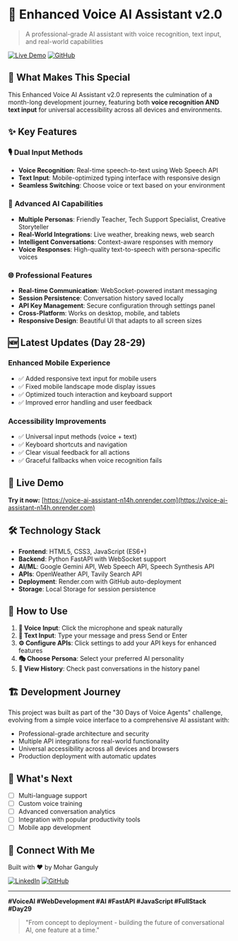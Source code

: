 # 🎤 Enhanced Voice AI Assistant v2.0

> A professional-grade AI assistant with voice recognition, text input, and real-world capabilities

[![Live Demo](https://img.shields.io/badge/Live-Demo-blue?style=for-the-badge)](https://voice-ai-assistant-n14h.onrender.com)
[![GitHub](https://img.shields.io/badge/GitHub-Repository-black?style=for-the-badge)](https://github.com/Moharganguly/voice-ai-assistant)

## 🌟 What Makes This Special

This Enhanced Voice AI Assistant v2.0 represents the culmination of a month-long development journey, featuring both **voice recognition AND text input** for universal accessibility across all devices and environments.

## ✨ Key Features

### 🎙️ **Dual Input Methods**
- **Voice Recognition**: Real-time speech-to-text using Web Speech API
- **Text Input**: Mobile-optimized typing interface with responsive design
- **Seamless Switching**: Choose voice or text based on your environment

### 🤖 **Advanced AI Capabilities**
- **Multiple Personas**: Friendly Teacher, Tech Support Specialist, Creative Storyteller
- **Real-World Integrations**: Live weather, breaking news, web search
- **Intelligent Conversations**: Context-aware responses with memory
- **Voice Responses**: High-quality text-to-speech with persona-specific voices

### 🌐 **Professional Features**
- **Real-time Communication**: WebSocket-powered instant messaging
- **Session Persistence**: Conversation history saved locally
- **API Key Management**: Secure configuration through settings panel
- **Cross-Platform**: Works on desktop, mobile, and tablets
- **Responsive Design**: Beautiful UI that adapts to all screen sizes

## 🆕 Latest Updates (Day 28-29)

### **Enhanced Mobile Experience**
- ✅ Added responsive text input for mobile users
- ✅ Fixed mobile landscape mode display issues
- ✅ Optimized touch interaction and keyboard support
- ✅ Improved error handling and user feedback

### **Accessibility Improvements**
- ✅ Universal input methods (voice + text)
- ✅ Keyboard shortcuts and navigation
- ✅ Clear visual feedback for all actions
- ✅ Graceful fallbacks when voice recognition fails

## 🚀 Live Demo

**Try it now:** [https://voice-ai-assistant-n14h.onrender.com](https://voice-ai-assistant-n14h.onrender.com)

## 🛠️ Technology Stack

- **Frontend**: HTML5, CSS3, JavaScript (ES6+)
- **Backend**: Python FastAPI with WebSocket support
- **AI/ML**: Google Gemini API, Web Speech API, Speech Synthesis API
- **APIs**: OpenWeather API, Tavily Search API
- **Deployment**: Render.com with GitHub auto-deployment
- **Storage**: Local Storage for session persistence

## 🎯 How to Use

1. **🎤 Voice Input**: Click the microphone and speak naturally
2. **💬 Text Input**: Type your message and press Send or Enter
3. **⚙️ Configure APIs**: Click settings to add your API keys for enhanced features
4. **🎭 Choose Persona**: Select your preferred AI personality
5. **📜 View History**: Check past conversations in the history panel

## 🏗️ Development Journey

This project was built as part of the "30 Days of Voice Agents" challenge, evolving from a simple voice interface to a comprehensive AI assistant with:

- Professional-grade architecture and security
- Multiple API integrations for real-world functionality  
- Universal accessibility across all devices and browsers
- Production deployment with automatic updates

## 🌈 What's Next

- [ ] Multi-language support
- [ ] Custom voice training
- [ ] Advanced conversation analytics
- [ ] Integration with popular productivity tools
- [ ] Mobile app development

## 🤝 Connect With Me

Built with ❤️ by Mohar Ganguly

[![LinkedIn](https://img.shields.io/badge/LinkedIn-Connect-blue?style=for-the-badge&logo=linkedin)](https://linkedin.com/in/moharganguly)
[![GitHub](https://img.shields.io/badge/GitHub-Follow-black?style=for-the-badge&logo=github)](https://github.com/Moharganguly)

---

**#VoiceAI #WebDevelopment #AI #FastAPI #JavaScript #FullStack #Day29**

> "From concept to deployment - building the future of conversational AI, one feature at a time."
